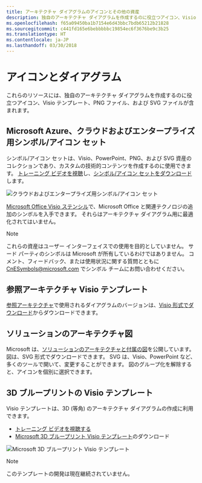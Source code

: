 ```yaml
---
title: アーキテクチャ ダイアグラムのアイコンとその他の資産
description: 独自のアーキテクチャ ダイアグラムを作成するのに役立つアイコン、Visio テンプレート、PNG ファイル、および SVG ファイル
ms.openlocfilehash: f65a09450ba1b7154e6d43bbc7bdb65212b21828
ms.sourcegitcommit: c441fd165e6bebbbbbc19854ec6f3676be9c3b25
ms.translationtype: HT
ms.contentlocale: ja-JP
ms.lasthandoff: 03/30/2018
---
```

# <a name="icons-and-diagrams"></a>アイコンとダイアグラム

これらのリソースには、独自のアーキテクチャ ダイアグラムを作成するのに役立つアイコン、Visio テンプレート、PNG ファイル、および SVG ファイルが含まれます。

## <a name="microsoft-azure-cloud-and-enterprise-symbolicon-set"></a>Microsoft Azure、クラウドおよびエンタープライズ用シンボル/アイコン セット

シンボル/アイコン セットは、Visio、PowerPoint、PNG、および SVG 資産のコレクションであり、カスタムの技術的コンテンツを作成するのに使用できます。
[トレーニング ビデオを視聴](http://aka.ms/CnESymbolsVideo)し、[シンボル/アイコン セットをダウンロード](http://aka.ms/CnESymbols)します。 

![クラウドおよびエンタープライズ用シンボル/アイコン セット](./_images/CnESymbols.png)

[Microsoft Office Visio ステンシル](http://www.microsoft.com/download/details.aspx?id=35772)で、Microsoft Office と関連テクノロジの追加のシンボルを入手できます。 それらはアーキテクチャ ダイアグラム用に最適化されてはいません。   

> [!NOTE]
> これらの資産はユーザー インターフェイスでの使用を目的としていません。 サード パーティのシンボルは Microsoft が所有しているわけではありません。
> コメント、フィードバック、または使用状況に関する質問とともに [ CnESymbols@microsoft.com](mailto:CnESymbols@microsoft.com) でシンボル チームにお問い合わせください。

## <a name="reference-architectures-visio-template"></a>参照アーキテクチャ Visio テンプレート 

[参照アーキテクチャ](../reference-architectures/index.md)で使用されるダイアグラムのバージョンは、[Visio 形式でダウンロード](https://aka.ms/arch-diagrams)からダウンロードできます。

## <a name="solution-architecture-diagrams"></a>ソリューションのアーキテクチャ図

Microsoft は、[ソリューションのアーキテクチャと付属の図](https://azure.microsoft.com/solutions/architecture/)を公開しています。 図は、SVG 形式でダウンロードできます。 SVG は、Visio、PowerPoint など、多くのツールで開いて、変更することができます。 図のグループ化を解除すると、アイコンを個別に選択できます。   

## <a name="3d-blueprint-visio-template"></a>3D ブループリントの Visio テンプレート

Visio テンプレートは、3D (等角) のアーキテクチャ ダイアグラムの作成に利用できます。

- [トレーニング ビデオを視聴する](http://aka.ms/3dBlueprintTemplateVideo) 
- [Microsoft 3D ブループリント Visio テンプレート](http://aka.ms/3DBlueprintTemplate)のダウンロード

![Microsoft 3D ブループリント Visio テンプレート](./_images/3DBlueprintVisioTemplate.png)

> [!NOTE]
> このテンプレートの開発は現在継続されていません。

